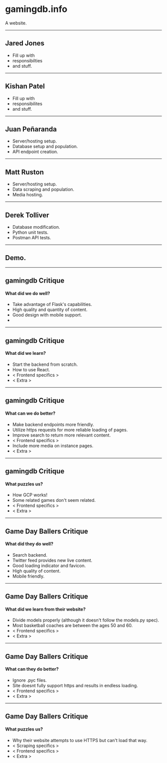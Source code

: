# gamingdb.info

A website.

---

## Jared Jones

- Fill up with
- responsibilties
- and stuff.

---

## Kishan Patel

- Fill up with
- responsibilites
- and stuff.

---

## Juan Peñaranda

- Server/hosting setup.
- Database setup and population.
- API endpoint creation.

---

## Matt Ruston

- Server/hosting setup.
- Data scraping and population.
- Media hosting.

---

## Derek Tolliver

- Database modification.
- Python unit tests.
- Postman API tests.

---

## Demo.

---

## gamingdb Critique

#### What did we do well?

- Take advantage of Flask's capabilities.
- High quality and quantity of content.
- Good design with mobile support.
- 

---

## gamingdb Critique

#### What did we learn?

- Start the backend from scratch.
- How to use React.
- < Frontend specifics >
- < Extra >

---

## gamingdb Critique

#### What can we do better?

- Make backend endpoints more friendly.
- Utilize https requests for more reliable loading of pages.
- Improve search to return more relevant content.
- < Frontend specifics >
- Include more media on instance pages.
- < Extra >

---

## gamingdb Critique

#### What puzzles us?

- How GCP works!
- Some related games don't seem related.
- < Frontend specifics >
- < Extra >

---

## Game Day Ballers Critique

#### What did they do well?

- Search backend.
- Twitter feed provides new live content.
- Good loading indicator and favicon.
- High quality of content.
- Mobile friendly.

---

## Game Day Ballers Critique

#### What did we learn from their website?

- Divide models properly (although it doesn't follow the models.py spec).
- Most basketball coaches are between the ages 50 and 60.
- < Frontend specifics >
- < Extra >

---

## Game Day Ballers Critique

#### What can they do better?

- Ignore .pyc files.
- Site doesnt fully support https and results in endless loading.
- < Frontend specifics >
- < Extra >

---

## Game Day Ballers Critique

#### What puzzles us?

- Why their website attempts to use HTTPS but can't load that way.
- < Scraping specifics >
- < Frontend specifics >
- < Extra >
